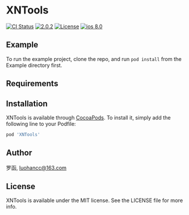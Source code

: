 # XNTools

[![CI Status](http://img.shields.io/travis/罗函/XNTools.svg?style=flat)](https://travis-ci.org/罗函/XNTools)
[![2.0.2](https://img.shields.io/cocoapods/v/XNTools.svg?style=flat)](http://cocoapods.org/pods/XNTools)
[![License](https://img.shields.io/cocoapods/l/XNTools.svg?style=flat)](http://cocoapods.org/pods/XNTools)
[![ios 8.0](https://img.shields.io/cocoapods/p/XNTools.svg?style=flat)](http://cocoapods.org/pods/XNTools)

## Example

To run the example project, clone the repo, and run `pod install` from the Example directory first.

## Requirements

## Installation

XNTools is available through [CocoaPods](http://cocoapods.org). To install
it, simply add the following line to your Podfile:

```ruby
pod 'XNTools'
```

## Author

罗函, luohancc@163.com

## License

XNTools is available under the MIT license. See the LICENSE file for more info.
